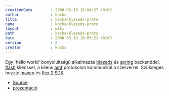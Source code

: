 ```yaml
---
creationDate        : 2008-03-19 16:04:57 +0100 
author              : kocka 
title               : kocka/blazeds-proto 
name                : kocka/blazeds-proto 
layout              : wiki 
path                : kocka/blazeds-proto 
date                : 2008-03-19 16:05:21 +0100 
version             : 2 
creator             : kocka 
---
```

Egy 'hello world' bonyolultságú alkalmazás [blazeds](../BlazeDS.html) és [spring](../spring.html) backenddel, [flash](../flash.html) klienssel, a kliens [amf](../AMF.html) protokolon kommunikál a szerverrel. Szükséges hozzá: [maven](../maven/maven2.html) és [flex 2 SDK](../flex.html).

*   [Source](http://jhacks.anzix.net/space/kocka/blazeproto-0.1.tar.gz)
*   [prezentáció](http://jhacks.anzix.net/space/kocka/blazeds-proto/flex_blazeds.pdf)
